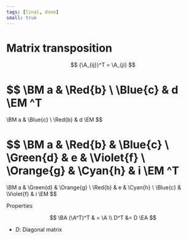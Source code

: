 ```yaml
---
tags: [linal, done]
small: true
---
```


# Matrix transposition

$$
    {\A_{ij}}^T = \A_{ji}
$$

$$
\BM
	a & \Red{b} \\ \Blue{c} & d
\EM
^T
=
\BM
	a & \Blue{c} \\ \Red{b} & d
\EM
$$

$$
\BM
	a &	\Red{b} & \Blue{c} \\
	\Green{d} & e & \Violet{f} \\
	\Orange{g} & \Cyan{h} & i
\EM
^T
=
\BM
	a &	\Green{d} & \Orange{g} \\
	\Red{b} & e & \Cyan{h} \\
	\Blue{c} & \Violet{f} & i
\EM
$$

Properties

$$
\BA
    (\A^T)^T & = \A
    \\
    D^T &= D
\EA
$$

- $D$: Diagonal matrix
